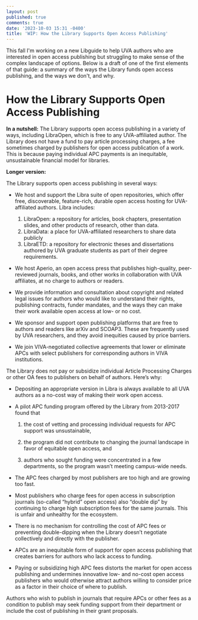 ```yaml
---
layout: post
published: true
comments: true
date: '2023-10-03 15:31 -0400'
title: 'WIP: How the Library Supports Open Access Publishing'
---
```

This fall I'm working on a new Libguide to help UVA authors who are interested in open access publishing but struggling to make sense of the complex landscape of options. Below is a draft of one of the first elements of that guide: a summary of the ways the Library funds open access publishing, and the ways we don't, and why. 

# How the Library Supports Open Access Publishing

**In a nutshell:** The Library supports open access publishing in a variety of ways, including LibraOpen, which is free to any UVA-affiliated author. The Library does not have a fund to pay article processing charges, a fee sometimes charged by publishers for open access publication of a work. This is because paying individual APC payments is an inequitable, unsustainable financial model for libraries.

**Longer version:**

The Library supports open access publishing in several ways:

-	We host and support the Libra suite of open repositories, which offer free, discoverable, feature-rich, durable open access hosting for UVA-affiliated authors. Libra includes:

	1. LibraOpen: a repository for articles, book chapters, presentation slides, and other products of research, other than data.
	2.	LibraData: a place for UVA-affiliated researchers to share data publicly 
	3. LibraETD: a repository for electronic theses and dissertations authored by UVA graduate students as part of their degree requirements.

- We host Aperio, an open access press that publishes high-quality, peer-reviewed journals, books, and other works in collaboration with UVA affiliates, at no charge to authors or readers.

- We provide information and consultation about copyright and related legal issues for authors who would like to understand their rights, publishing contracts, funder mandates, and the ways they can make their work available open access at low- or no cost.

- We sponsor and support open publishing platforms that are free to authors and readers like arXiv and SCOAP3. These are frequently used by UVA researchers, and they avoid inequities caused by price barriers.

- We join VIVA-negotiated collective agreements that lower or eliminate APCs with select publishers for corresponding authors in VIVA institutions.

The Library does not pay or subsidize individual Article Processing Charges or other OA fees to publishers on behalf of authors. Here’s why:

- Depositing an appropriate version in Libra is always available to all UVA authors as a no-cost way of making their work open access.

- A pilot APC funding program offered by the Library from 2013-2017 found that 

	1. the cost of vetting and processing individual requests for APC support was unsustainable, 

	2. the program did not contribute to changing the journal landscape in favor of equitable open access, and 

	3. authors who sought funding were concentrated in a few departments, so the program wasn’t meeting campus-wide needs.

- The APC fees charged by most publishers are too high and are growing too fast.

- Most publishers who charge fees for open access in subscription journals (so-called “hybrid” open access) also “double dip” by continuing to charge high subscription fees for the same journals. This is unfair and unhealthy for the ecosystem.

- There is no mechanism for controlling the cost of APC fees or preventing double-dipping when the Library doesn’t negotiate collectively and directly with the publisher. 

- APCs are an inequitable form of support for open access publishing that creates barriers for authors who lack access to funding. 

- Paying or subsidizing high APC fees distorts the market for open access publishing and undermines innovative low- and no-cost open access publishers who would otherwise attract authors willing to consider price as a factor in their choice of where to publish.

Authors who wish to publish in journals that require APCs or other fees as a condition to publish may seek funding support from their department or include the cost of publishing in their grant proposals. 
